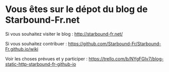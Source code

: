 # Vous êtes sur le dépot du blog de Starbound-Fr.net
Si vous souhaitez visiter le blog : http://starbound-fr.net/

Si vous souhaitez contribuer : <https://github.com/Starbound-Fr/Starbound-Fr.github.io/wiki>

Voir les choses prévues et y participer : <https://trello.com/b/NYgFGIv7/blog-static-http-starbound-fr-github-io>
